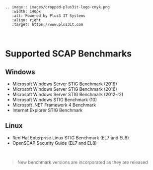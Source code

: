 ```{eval-rst}
.. image:: images/cropped-plus3it-logo-cmyk.png
   :width: 140px
   :alt: Powered by Plus3 IT Systems
   :align: right
   :target: https://www.plus3it.com
```

<br>

# Supported SCAP Benchmarks

## Windows

- Microsoft Windows Server STIG Benchmark (2019)
- Microsoft Windows Server STIG Benchmark (2016)
- Microsoft Windows Server STIG Benchmark (2012-r2)
- Microsoft Windows STIG Benchmark (10)
- Microsoft .NET Framework 4 Benchmark
- Internet Explorer STIG Benchmark

## Linux

- Red Hat Enterprise Linux STIG Benchmark (EL7 and EL8)
- OpenSCAP Security Guide (EL7 and EL8)

<br>

> New benchmark versions are incorporated as they are released
